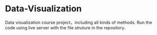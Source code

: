 # Data-Visualization
Data visualization course project，including all kinds of methods. Run the code using live server with the file struture in the repository.
